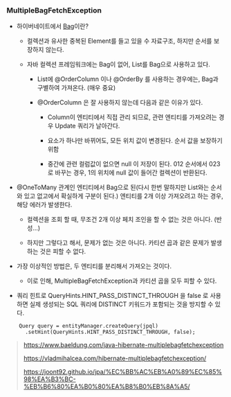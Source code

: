 ### MultipleBagFetchException

- 하이버네이트에서 [Bag](https://commons.apache.org/proper/commons-collections/javadocs/api-2.1.1/org/apache/commons/collections/Bag.html)이란?

  - 컬렉션과 유사한 중복된 Element를 들고 있을 수 자료구조, 하지만 순서를 보장하지 않는다.

  

  - 자바 컬렉션 프레임워크에는 Bag이 없어, List를 Bag으로 사용하고 있다.

    - List에 @OrderColumn 이나 @OrderBy 를 사용하는 경우에는, Bag과 구별하여 가져온다. (매우 중요)

      

    - @OrderColumn 은 잘 사용하지 않는데 다음과 같은 이유가 있다.

      - Column이 엔티티에서 직접 관리 되므로, 관련 엔티티를 가져오려는 경우 Update 쿼리가 날아간다.

        

      - 요소가 하나만 바뀌어도, 모든 위치 값이 변경된다. 순서 값을 보장하기 위함

        

      - 중간에 관련 컬럼값이 없으면 null 이 저장이 된다. 012 순서에서 023로 바꾸는 경우, 1의 위치에 null 값이 들어간 컬렉션이 반환된다.

        

- @OneToMany 관계인 엔티티에서 Bag으로 된(다시 한번 말하지만 List와는 순서와 있고 없고에서 확실하게 구분이 된다.) 엔티티를 2개 이상 가져오려고 하는 경우, 해당 에러가 발생한다.

  - 컬렉션을 조회 할 때, 무조건 2개 이상 페치 조인을 할  수 없는 것은 아니다. (반성...)

    

  - 하지만 그렇다고 해서, 문제가 없는 것은 아니다. 카티션 곱과 같은 문제가 발생하는 것은 피할 수 없다.

    

- 가장 이상적인 방법은, 두 엔티티를 분리해서 가져오는 것이다.

  - 이로 인해, MultipleBagFetchException과 카티션 곱을 모두 피할 수 있다.
  
    
  
- 쿼리 힌트로 QueryHints.HINT_PASS_DISTINCT_THROUGH 을 false 로 사용하면 실제 생성되는 SQL 쿼리에 DISTINCT 키워드가 포함되는 것을 방지할 수 있다.

```
    Query query = entityManager.createQuery(jpql)
      .setHint(QueryHints.HINT_PASS_DISTINCT_THROUGH, false);
```





> https://www.baeldung.com/java-hibernate-multiplebagfetchexception
>
> https://vladmihalcea.com/hibernate-multiplebagfetchexception/
>
> https://joont92.github.io/jpa/%EC%BB%AC%EB%A0%89%EC%85%98%EA%B3%BC-%EB%B6%80%EA%B0%80%EA%B8%B0%EB%8A%A5/
